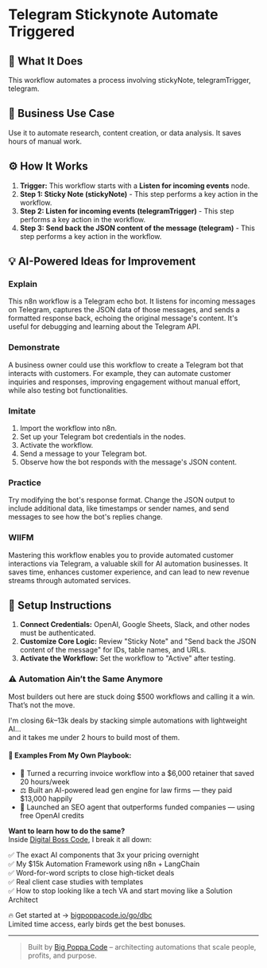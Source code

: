 # Telegram Stickynote Automate Triggered

## 🚀 What It Does
This workflow automates a process involving stickyNote, telegramTrigger, telegram.

## 💼 Business Use Case
Use it to automate research, content creation, or data analysis. It saves hours of manual work.

## ⚙️ How It Works
1.  **Trigger:** This workflow starts with a **Listen for incoming events** node.
2. **Step 1: Sticky Note (stickyNote)** - This step performs a key action in the workflow.
3. **Step 2: Listen for incoming events (telegramTrigger)** - This step performs a key action in the workflow.
4. **Step 3: Send back the JSON content of the message (telegram)** - This step performs a key action in the workflow.

## 💡 AI-Powered Ideas for Improvement
### Explain
This n8n workflow is a Telegram echo bot. It listens for incoming messages on Telegram, captures the JSON data of those messages, and sends a formatted response back, echoing the original message's content. It's useful for debugging and learning about the Telegram API.

### Demonstrate
A business owner could use this workflow to create a Telegram bot that interacts with customers. For example, they can automate customer inquiries and responses, improving engagement without manual effort, while also testing bot functionalities.

### Imitate
1. Import the workflow into n8n.
2. Set up your Telegram bot credentials in the nodes.
3. Activate the workflow.
4. Send a message to your Telegram bot.
5. Observe how the bot responds with the message's JSON content.

### Practice
Try modifying the bot's response format. Change the JSON output to include additional data, like timestamps or sender names, and send messages to see how the bot's replies change.

### WIIFM
Mastering this workflow enables you to provide automated customer interactions via Telegram, a valuable skill for AI automation businesses. It saves time, enhances customer experience, and can lead to new revenue streams through automated services.

## 🔧 Setup Instructions
1. **Connect Credentials:** OpenAI, Google Sheets, Slack, and other nodes must be authenticated.
2. **Customize Core Logic:** Review "Sticky Note" and "Send back the JSON content of the message" for IDs, table names, and URLs.
3. **Activate the Workflow:** Set the workflow to "Active" after testing.

### ⚠️ Automation Ain’t the Same Anymore

Most builders out here are stuck doing $500 workflows and calling it a win.  
That’s not the move.  

I'm closing $6k–$13k deals by stacking simple automations with lightweight AI...  
and it takes me under 2 hours to build most of them.

#### 🧠 Examples From My Own Playbook:
- 🔁 Turned a recurring invoice workflow into a $6,000 retainer that saved 20 hours/week  
- ⚖️ Built an AI-powered lead gen engine for law firms — they paid $13,000 happily  
- 🚀 Launched an SEO agent that outperforms funded companies — using free OpenAI credits  

**Want to learn how to do the same?**  
Inside [Digital Boss Code](https://bigpoppacode.io/go/dbc), I break it all down:

✅ The exact AI components that 3x your pricing overnight  
✅ My $15k Automation Framework using n8n + LangChain  
✅ Word-for-word scripts to close high-ticket deals  
✅ Real client case studies with templates  
✅ How to stop looking like a tech VA and start moving like a Solution Architect  

🔥 Get started at → [bigpoppacode.io/go/dbc](https://bigpoppacode.io/go/dbc)  
Limited time access, early birds get the best bonuses.

---
> Built by [Big Poppa Code](https://bigpoppacode.io) – architecting automations that scale people, profits, and purpose.
